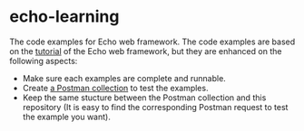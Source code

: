 # echo-learning

The code examples for Echo web framework. 
The code examples are based on the [tutorial](https://echo.labstack.com/guide/) of the Echo web framework, but they are enhanced on the following aspects:
- Make sure each examples are complete and runnable.
- Create [a Postman collection](postman/echo-learning.postman_collection.json) to test the examples.
- Keep the same stucture between the Postman collection and this repository (It is easy to find the corresponding Postman request to test the example you want).
